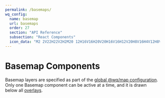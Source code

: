 ```yaml
---
permalink: /basemaps/
wq_config:
  name: basemap
  url: basemaps
  order: 27
  section: "API Reference"
  subsection: "React Components"
  icon_data: "M2 2V22H22V2H2M20 12H16V16H20V20H16V16H12V20H8V16H4V12H8V8H4V4H8V8H12V4H16V8H20V12M16 8V12H12V8H16M12 12V16H8V12H12Z"
---
```


# Basemap Components

Basemap layers are specified as part of the [global @wq/map configuration][@wq/map].  Only one Basemap component can be active at a time, and it is drawn below all [overlays].

[@wq/map]: ../@wq/map.md
[overlays]: ../overlays/index.md
